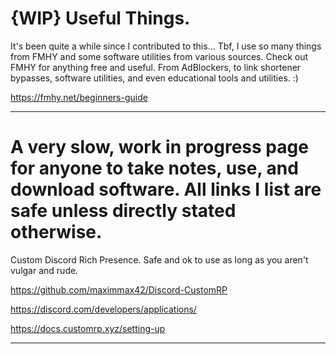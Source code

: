 #  {WIP} Useful Things. 

It's been quite a while since I contributed to this... Tbf, I use so many things from FMHY and some software utilities from various sources. Check out FMHY for anything free and useful. From AdBlockers, to link shortener bypasses, software utilities, and even educational tools and utilities. :) 

https://fmhy.net/beginners-guide


--------------------------------------------------------------

# A very slow, work in progress page for anyone to take notes, use, and download software. All links I list are safe unless directly stated otherwise. 


Custom Discord Rich Presence. Safe and ok to use as long as you aren't vulgar and rude.

https://github.com/maximmax42/Discord-CustomRP

https://discord.com/developers/applications/

https://docs.customrp.xyz/setting-up

--------------------------------------------------------------


